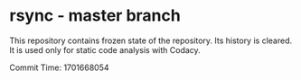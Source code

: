 # rsync - master branch

This repository contains frozen state of the repository.
Its history is cleared. It is used only for static code
analysis with Codacy.

Commit Time: 1701668054